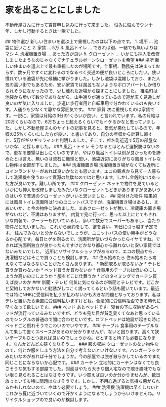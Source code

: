 # 家を出ることにしました
不動産屋さんに行って賃貸申し込みに行って来ました。
悩みに悩んでウン十年、しかし行動するときは一瞬でした。
<div class="outline"></div>
## 物件選び
新しい住まいを選ぶ上で重視したのは以下の点です。
1. 場所 … 池袋に近いこと
2. 家賃 … 5万
3. 風呂トイレ … できれば別、一緒でも無いよりはマシ
4. 洗濯機置き場 … あった方が良い
5. クローゼット … いかにも押入を改修しましたようなのじゃなくてナチュラルボーンクローゼットを希望
### 場所
新しい住まいを選ぶ上で最も重視したのが場所です。仕事柄、勤務先は決まっておらず、数ヶ月ですぐに変わるのでなるべく交通の便が良いところにしたい。使い慣れている池袋が先に候補に挙がりました。しかし池袋は混雑しており、また人気の高い街でもあるため、安い家賃では風呂もないようなボロアパートしか借りられそうになかったので、少し離れた近場から探すことにしました。
椎名町は池袋から歩いて数分でありながら、山手通りが通っているので道が広く見通しが良いのが気に入りました。歩道に歩行者用と自転車用で分かれているのも良いです。人通りも少なくて静かな雰囲気です。
### 家賃
次に重視したのは家賃です。一説に、家賃は月給の3分の1くらいが良い、と言われています。私の月給は20万くらいなので、6万ちょっと超えるくらいでもイケるかなと思っていました。しかし不動産屋さんのサイトの記事を見ると、景気が悪化しているので、年収の25%くらいにした方が良い、と書いてあり、自分の年収から計算し直すと、5万がギリギリラインと判明しました。そこで、椎名町近辺で5万の部屋ないかな、と探しました。
### 風呂・トイレ
そうなるとほとんど選択肢はないので、更なる要望は出しにくいのですが、やはり風呂トイレは別が良かったのを諦めたとは言え、無いのは流石に無理と思い、池袋近辺にありがちな風呂トイレなし物件は全部却下しました。
### 洗濯機置き場
洗濯機置き場がなくても近所にコインランドリーがあれば良いかなとも思います。エコの観点から見て一人暮らしで洗濯機を使うのって資源の無駄なのではと思います。しかし金銭的にはあった方が良いです。難しい所です。
### クローゼット
ネットで物件を見ているといかにも押入を改修しましたみたいなクローゼットもどきがありますがああいうのはいやで普通のクローゼットがいいと思いました。
## 見付けた物件
結果的には風呂トイレ洗面所は1つのユニットバスですが、洗濯機置き場はあるし、まあいいか、と今の物件に決めました。まあクローゼットが無い、冷蔵庫の置き場がないなど、不満はありますが。
内覧で見に行って、思った以上にとてもきれいな内装で、クーラーも付いているし、歩いて数分でスーパーもあるし、当たり物件だと思いました。
これから契約をして、鍵を貰い、19日に引っ越す予定です。
住んでみないと分からないでしょうが、ユニットバスの使い勝手がどうなるか心配です。毎日ヒゲを剃るので、洗面所が使いづらかったらイヤですね。できれば洗面所独立が良かったんですけどかなり都心から離れないと安い家賃ではないみたいでした。
近所にリサイクルショップがあるので、エコの観点から、洗濯機などはそこで買うことも検討します。
## 住み始めたら
住み始めたら考えなくてはならないことがたくさんあります。
* 新聞取るか取らないか
* テレビ買うか買わないか
* ベッド買うか買わないか
* 食事用のテーブルは低いのにしようか高いのにしようか
* 服をどこに仕舞うか
* どのタイミングでカーテン買えば良いのか
### 新聞・テレビ
何気に気になるのが新聞とテレビです。どこかと契約しておかないと勧誘がしつこく誘ってくるという話も聞いています。最近では特にNHKに受信料を払うか払わないかも大きな問題となっております。私はテレビ置いたら素直に受信料払いますけどね。合法的に受信料拒否できる時代に早くなって欲しいです。
### ベッド
あとベッドです。寝台の下に収納があるベッドが流行っているみたいですが、どうも見た目が貧乏臭くてなあと思っているのでシングルの普通ので間に合わせたいです。ロフトベッドは地震が起きた時にベッドごと倒れそうでこわいのでいやです。
### テーブル
食事用のテーブルなんて果して置くスペースがあるのか分かりませんが、ないと困ります。高くて狭いテーブルひとつあれば良いのでしょうかね。だとすると椅子も必要になります。なんかどんどん狭くなりそう…。
### 服の収納
クローゼットのない物件なので、何とか服をしまう方法を自分で考えないといけないです。ハンガーラックみたいなのがあれば十分でしょうか。今の部屋では脱ぎ散らかしているのでまた同じことにならないか心配です。
### カーテン
立地的にカーテンはなくても良さそうな気もする部屋でした。対面はやたら大きな個人宅なので覗き趣味でもない限り見られることはなさそうです。いつ買えば良いのか分かりませんが、数日放っといても特に問題はなさそうです。しかし、不用心過ぎると気持ち悪がられるかもしれないので、やはり必要でしょう。
### 洗濯機
洗濯機は早くしないとこれから夏に近づいていくので汗かくようになるでしょうからいけませんね。リサイクルショップので良いのか検討します。
